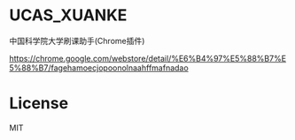 UCAS_XUANKE
===

中国科学院大学刷课助手(Chrome插件)

<https://chrome.google.com/webstore/detail/%E6%B4%97%E5%88%B7%E5%88%B7/fagehamoecjopoonolnaahffmafnadao>

License
===

MIT
